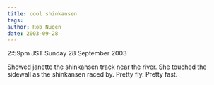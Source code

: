 ```yaml
---
title: cool shinkansen
tags: 
author: Rob Nugen
date: 2003-09-28
---
```


<p class=date>2:59pm JST Sunday 28 September 2003</p>

<p>Showed janette the shinkansen track near the river.   She touched
the sidewall as the shinkansen raced by.  Pretty fly.  Pretty fast.</p>
